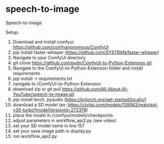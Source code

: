 # speech-to-image
Speech-to-Image

Setup:
1. Download and install comfyui: https://github.com/comfyanonymous/ComfyUI
2. pip install faster-whisper (https://github.com/SYSTRAN/faster-whisper)
3. Navigate to your ComfyUI directory
4. git clone https://github.com/pydn/ComfyUI-to-Python-Extension.git
5. Navigate to the ComfyUI-to-Python-Extension folder and install requirements
6. pip install -r requirements.txt
7. navigate to /ComfyUI-to-Python-Extension
8. download zip or git pull https://github.com/All-About-AI-YouTube/speech-to-image.git
9. pip install torch, pyaudio (https://pytorch.org/get-started/locally/)
10. download a SD model (ex: https://civitai.com/models/139562/realvisxl-v30-turbo?modelVersionId=272378)
11. place the model in /comfyui/models/checkpoints
12. adjust parameters in workflow_api2.py (see video)
13. set your SD model name in line 157
14. set your save image path in display.py
15. run workflow_api2.py
